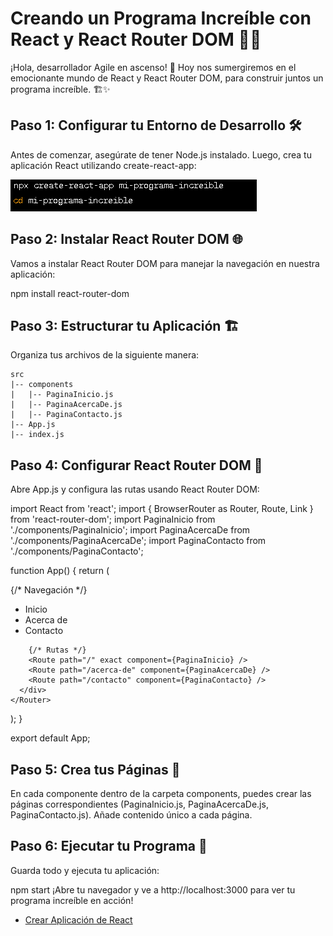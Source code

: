 # Creando un Programa Increíble con React y React Router DOM 🚀🌐
¡Hola, desarrollador Agile en ascenso! 👋 Hoy nos sumergiremos en el emocionante mundo de React y React Router DOM, para construir juntos un programa increíble. 🏗️✨

## Paso 1: Configurar tu Entorno de Desarrollo 🛠️
Antes de comenzar, asegúrate de tener Node.js instalado. Luego, crea tu aplicación React utilizando create-react-app:

![Alt text](image.png)

## Paso 2: Instalar React Router DOM 🌐
Vamos a instalar React Router DOM para manejar la navegación en nuestra aplicación:

npm install react-router-dom

 ## Paso 3: Estructurar tu Aplicación 🏗️
Organiza tus archivos de la siguiente manera:


    src
    |-- components
    |   |-- PaginaInicio.js
    |   |-- PaginaAcercaDe.js
    |   |-- PaginaContacto.js    
    |-- App.js
    |-- index.js

 ## Paso 4: Configurar React Router DOM 🚪
Abre App.js y configura las rutas usando React Router DOM:

import React from 'react';
import { BrowserRouter as Router, Route, Link } from 'react-router-dom';
import PaginaInicio from './components/PaginaInicio';
import PaginaAcercaDe from './components/PaginaAcercaDe';
import PaginaContacto from './components/PaginaContacto';

function App() {
  return (
    <Router>
      <div>
        {/* Navegación */}
        <nav>
          <ul>
            <li>
              <Link to="/">Inicio</Link>
            </li>
            <li>
              <Link to="/acerca-de">Acerca de</Link>
            </li>
            <li>
              <Link to="/contacto">Contacto</Link>
            </li>
          </ul>
        </nav>

        {/* Rutas */}
        <Route path="/" exact component={PaginaInicio} />
        <Route path="/acerca-de" component={PaginaAcercaDe} />
        <Route path="/contacto" component={PaginaContacto} />
      </div>
    </Router>
  );
}

export default App;

 ## Paso 5: Crea tus Páginas 📄
En cada componente dentro de la carpeta components, puedes crear las páginas correspondientes (PaginaInicio.js, PaginaAcercaDe.js, PaginaContacto.js). Añade contenido único a cada página.

 ## Paso 6: Ejecutar tu Programa 🚀
Guarda todo y ejecuta tu aplicación:

npm start
¡Abre tu navegador y ve a http://localhost:3000 para ver tu programa increíble en acción!

- [Crear Aplicación de React](https://create-react-app.dev/docs/getting-started)